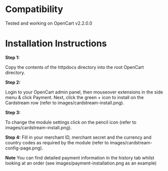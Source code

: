 Compatibility
=========================

Tested and working on OpenCart v2.2.0.0

Installation Instructions
=========================

**Step 1:**

Copy the contents of the httpdocs directory into the root OpenCart directory.

**Step 2:**

Login to your OpenCart admin panel, then mouseover extensions in the side menu &amp;
click Payment. Next, click the green + icon to install on the Cardstream row (refer to images/cardstream-install.png).

**Step 3:**

To change the module settings click on the pencil icon (refer to images/cardstream-install.png).

**Step 4:**
Fill in your merchant ID, merchant secret and the currency and country codes as required by the module (refer to images/cardstream-config-page.png).

**Note** You can find detailed payment information in the history tab whilst looking at an order (see images/payment-installation.png as an example)
